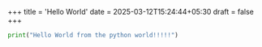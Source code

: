 +++
title = 'Hello World'
date = 2025-03-12T15:24:44+05:30
draft = false
+++

```python
print("Hello World from the python world!!!!!")

